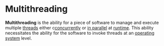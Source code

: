 # Multithreading

**Multithreading** is the ability for a piece of software to manage and execute multiple [threads](./thread.md) either c[concurrently](./concurrency.md) or [in parallel](./parallelism.md) at [runtime](./runtime-environment.md). This ability necessitates the ability for the software to invoke threads at an [operating system](./operating-system.md) level.